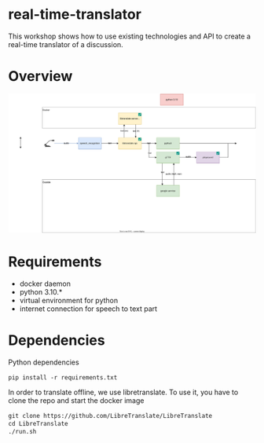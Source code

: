 # real-time-translator

This workshop shows how to use existing technologies and API to create a real-time translator of a discussion.

# Overview

![Image](./architecture-assistant-vocal.drawio.svg)

# Requirements

* docker daemon
* python 3.10.*
* virtual environment for python
* internet connection for speech to text part

# Dependencies

Python dependencies

```shell
pip install -r requirements.txt
```

In order to translate offline, we use libretranslate. To use it, you have to clone the repo and start the docker image

```
git clone https://github.com/LibreTranslate/LibreTranslate
cd LibreTranslate
./run.sh
```